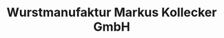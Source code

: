 ---
title: "Wurstmanufaktur Markus Kollecker GmbH"
url: /ebreichsdorf/wurstmanufaktur-markus-kollecker-gmbh/
shop: Metzgerei
---